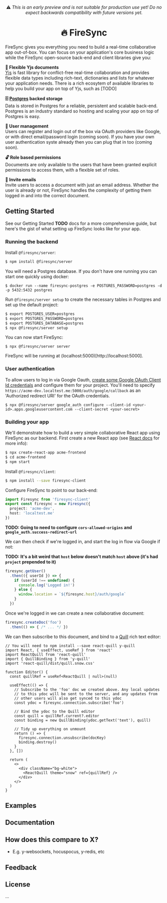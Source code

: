 <p align="center">
⚠️ <em>This is an early preview and is not suitable for production use yet! Do no expect backwards compatibility with future versions yet.</em>
</p>

<h1 align="center">🔥 FireSync</h1>

FireSync gives you everything you need to build a real-time collaborative app out-of-box. You can focus on your application's core business logic while the FireSync open-source back-end and client libraries give you:

**🚀 Flexible Yjs documents** <br/>
[Yjs](https://github.com/yjs/yjs) is fast library for conflict-free real-time collaboration and provides flexible data types including rich-text, dictionaries and lists for whatever your application needs. There is a rich ecosytem of available libraries to help you build your app on top of Yjs, such as [TODO]

**🗄️ [Postgres](https://www.postgresql.org/) backed storage** <br/>
Data is stored in Postgres for a reliable, persistent and scalable back-end. Postgres is an industry standard so hosting and scaling your app on top of Postgres is easy.

**🧑 User management** <br/>
Users can register and login out of the box via OAuth providers like Google, or with direct email/password login (coming soon). If you have your own user authentication syste already then you can plug that in too (coming soon).

**🔓 Role based permissions** <br/>
Documents are only available to the users that have been granted explicit permissions to access them, with a flexible set of roles.

**📧 Invite emails** <br/>
Invite users to access a document with just an email address. Whether the user is already or not, FireSync handles the complexity of getting them logged in and into the correct document.

## Getting Started

See our Getting Started **TODO** docs for a more comprehensive guide, but here's the gist of what setting up FireSync looks like for your app.

### Running the backend

Install `@firesync/server`:

```bash
$ npm install @firesync/server
```

You will need a Postgres database. If you don't have one running you can start one quickly using docker:

```
$ docker run --name firesync-postgres -e POSTGRES_PASSWORD=postgres -d -p 5432:5432 postgres
```

Run `@firesync/server setup` to create the necessary tables in Postgres and set up the default project:

```bash
$ export POSTGRES_USER=postgres
$ export POSTGRES_PASSWORD=postgres
$ export POSTGRES_DATABASE=postgres
$ npx @firesync/server setup
```

You can now start FireSync:

```
$ npx @firesync/server server
```

FireSync will be running at (localhost:5000)[http://localhost:5000].

### User authentication

To allow users to log in via Google Oauth, [create some Google OAuth Client Id credentials](https://developers.google.com/workspace/guides/create-credentials#oauth-client-id) and configure them for your project. You'll need to specify `https://acme-dev.localtest.me:5000/auth/google/callback` as an 'Authorized redirect URI' for the OAuth credentials.

```
$ npx @firesync/server google_auth configure --client-id <your-id>.apps.googleusercontent.com --client-secret <your-secret>
```

### Building your app

We'll demonstrate how to build a very simple collaborative React app using FireSync as our backend. First create a new React app (see [React docs](https://reactjs.org/docs/create-a-new-react-app.html) for more info):

```bash
$ npx create-react-app acme-frontend
$ cd acme-frontend
$ npm start
```

Install `@firesync/client`:

```bash
$ npm install --save firesync-client
```

Configure FireSync to point to our back-end:

```ts
import Firesync from 'firesync-client'
export const firesync = new Firesync({
  project: 'acme-dev',
  host: 'localtest.me'
})
```

**TODO: Going to need to configure `cors-allowed-origins` and `google_auth.success-redirect-url`**

We can then check if we're logged in, and start the log in flow via Google if not:

**TODO: It's a bit weird that `host` below doesn't match `host` above (it's had `project` prepended to it)**

```ts
firesync.getUser()
  .then(({ userId }) => {
    if (userId !== undefined) {
      console.log('Logged in!')
    } else {
      window.location = `${firesync.host}/auth/google`
    }
  })
```

Once we're logged in we can create a new collaborative document:

```ts
firesync.createDoc('foo')
  .then(() => { /* ... */ })
```

We can then subscribe to this document, and bind to a [Quill](https://github.com/quilljs/quill) rich text editor:

```tsx
// You will need to npm install --save react-quill y-quill
import React, { useEffect, useRef } from 'react'
import ReactQuill from 'react-quill'
import { QuillBinding } from 'y-quill'
import 'react-quill/dist/quill.snow.css'

function Editor() {
  const quillRef = useRef<ReactQuill | null>(null)

  useEffect(() => {
    // Subscribe to the 'foo' doc we created above. Any local updates
    // to this ydoc will be sent to the server, and any updates from 
    // other users will also get synced to this ydoc
    const ydoc = firesync.connection.subscribe('foo')

    // Bind the ydoc to the Quill editor
    const quill = quillRef.current?.editor
    const binding = new QuillBinding(ydoc.getText('text'), quill)

    // Tidy up everything on unmount
    return () => {
      firesync.connection.unsubscribe(docKey)
      binding.destroy()
    }
  }, [])

  return (
    <>
      <div className="bg-white">
        <ReactQuill theme="snow" ref={quillRef} />
      </div>
    </>
  )
}
```

## Examples

## Documentation

## How does this compare to X?

* E.g. y-websockets, hocuspocus, y-redis, etc

## Feedback

## License

...
